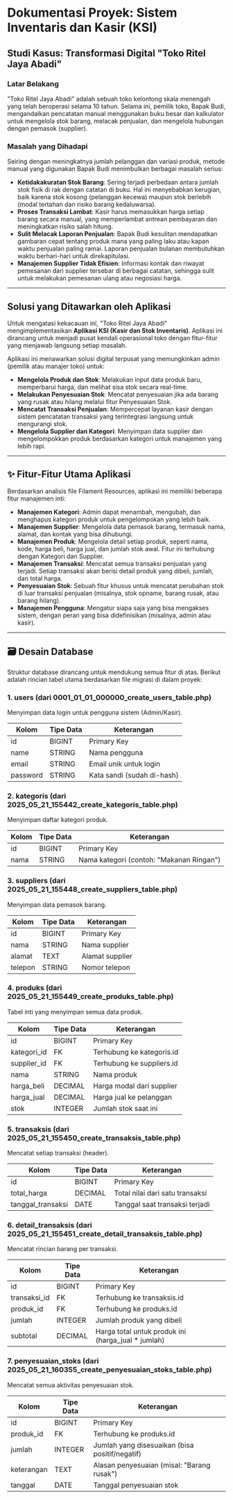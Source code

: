 # Dokumentasi Proyek: Sistem Inventaris dan Kasir (KSI)

## Studi Kasus: Transformasi Digital "Toko Ritel Jaya Abadi"

### Latar Belakang

"Toko Ritel Jaya Abadi" adalah sebuah toko kelontong skala menengah yang telah beroperasi selama 10 tahun. Selama ini, pemilik toko, Bapak Budi, mengandalkan pencatatan manual menggunakan buku besar dan kalkulator untuk mengelola stok barang, melacak penjualan, dan mengelola hubungan dengan pemasok (supplier).

### Masalah yang Dihadapi

Seiring dengan meningkatnya jumlah pelanggan dan variasi produk, metode manual yang digunakan Bapak Budi menimbulkan berbagai masalah serius:

- **Ketidakakuratan Stok Barang**: Sering terjadi perbedaan antara jumlah stok fisik di rak dengan catatan di buku. Hal ini menyebabkan kerugian, baik karena stok kosong (pelanggan kecewa) maupun stok berlebih (modal tertahan dan risiko barang kedaluwarsa).
- **Proses Transaksi Lambat**: Kasir harus memasukkan harga setiap barang secara manual, yang memperlambat antrean pembayaran dan meningkatkan risiko salah hitung.
- **Sulit Melacak Laporan Penjualan**: Bapak Budi kesulitan mendapatkan gambaran cepat tentang produk mana yang paling laku atau kapan waktu penjualan paling ramai. Laporan penjualan bulanan membutuhkan waktu berhari-hari untuk direkapitulasi.
- **Manajemen Supplier Tidak Efisien**: Informasi kontak dan riwayat pemesanan dari supplier tersebar di berbagai catatan, sehingga sulit untuk melakukan pemesanan ulang atau negosiasi harga.

---

## Solusi yang Ditawarkan oleh Aplikasi

Untuk mengatasi kekacauan ini, "Toko Ritel Jaya Abadi" mengimplementasikan **Aplikasi KSI (Kasir dan Stok Inventaris)**. Aplikasi ini dirancang untuk menjadi pusat kendali operasional toko dengan fitur-fitur yang menjawab langsung setiap masalah.

Aplikasi ini menawarkan solusi digital terpusat yang memungkinkan admin (pemilik atau manajer toko) untuk:

- **Mengelola Produk dan Stok**: Melakukan input data produk baru, memperbarui harga, dan melihat sisa stok secara real-time.
- **Melakukan Penyesuaian Stok**: Mencatat penyesuaian jika ada barang yang rusak atau hilang melalui fitur Penyesuaian Stok.
- **Mencatat Transaksi Penjualan**: Mempercepat layanan kasir dengan sistem pencatatan transaksi yang terintegrasi langsung untuk mengurangi stok.
- **Mengelola Supplier dan Kategori**: Menyimpan data supplier dan mengelompokkan produk berdasarkan kategori untuk manajemen yang lebih rapi.

---

## ✨ Fitur-Fitur Utama Aplikasi

Berdasarkan analisis file Filament Resources, aplikasi ini memiliki beberapa fitur manajemen inti:

- **Manajemen Kategori**: Admin dapat menambah, mengubah, dan menghapus kategori produk untuk pengelompokan yang lebih baik.
- **Manajemen Supplier**: Mengelola data pemasok barang, termasuk nama, alamat, dan kontak yang bisa dihubungi.
- **Manajemen Produk**: Mengelola detail setiap produk, seperti nama, kode, harga beli, harga jual, dan jumlah stok awal. Fitur ini terhubung dengan Kategori dan Supplier.
- **Manajemen Transaksi**: Mencatat semua transaksi penjualan yang terjadi. Setiap transaksi akan berisi detail produk yang dibeli, jumlah, dan total harga.
- **Penyesuaian Stok**: Sebuah fitur khusus untuk mencatat perubahan stok di luar transaksi penjualan (misalnya, stok opname, barang rusak, atau barang hilang).
- **Manajemen Pengguna**: Mengatur siapa saja yang bisa mengakses sistem, dengan peran yang bisa didefinisikan (misalnya, admin atau kasir).

---

## 🗃️ Desain Database

Struktur database dirancang untuk mendukung semua fitur di atas. Berikut adalah rincian tabel utama berdasarkan file migrasi di dalam proyek:

### 1. users (dari 0001_01_01_000000_create_users_table.php)

Menyimpan data login untuk pengguna sistem (Admin/Kasir).

| Kolom    | Tipe Data | Keterangan                  |
|----------|-----------|-----------------------------|
| id       | BIGINT    | Primary Key                 |
| name     | STRING    | Nama pengguna               |
| email    | STRING    | Email unik untuk login      |
| password | STRING    | Kata sandi (sudah di-hash)  |

### 2. kategoris (dari 2025_05_21_155442_create_kategoris_table.php)

Menyimpan daftar kategori produk.

| Kolom | Tipe Data | Keterangan                |
|-------|-----------|---------------------------|
| id    | BIGINT    | Primary Key               |
| nama  | STRING    | Nama kategori (contoh: "Makanan Ringan") |

### 3. suppliers (dari 2025_05_21_155448_create_suppliers_table.php)

Menyimpan data pemasok barang.

| Kolom   | Tipe Data | Keterangan         |
|---------|-----------|--------------------|
| id      | BIGINT    | Primary Key        |
| nama    | STRING    | Nama supplier      |
| alamat  | TEXT      | Alamat supplier    |
| telepon | STRING    | Nomor telepon      |

### 4. produks (dari 2025_05_21_155449_create_produks_table.php)

Tabel inti yang menyimpan semua data produk.

| Kolom       | Tipe Data | Keterangan                        |
|-------------|-----------|-----------------------------------|
| id          | BIGINT    | Primary Key                       |
| kategori_id | FK        | Terhubung ke kategoris.id         |
| supplier_id | FK        | Terhubung ke suppliers.id         |
| nama        | STRING    | Nama produk                       |
| harga_beli  | DECIMAL   | Harga modal dari supplier         |
| harga_jual  | DECIMAL   | Harga jual ke pelanggan           |
| stok        | INTEGER   | Jumlah stok saat ini              |

### 5. transaksis (dari 2025_05_21_155450_create_transaksis_table.php)

Mencatat setiap transaksi (header).

| Kolom             | Tipe Data | Keterangan                        |
|-------------------|-----------|-----------------------------------|
| id                | BIGINT    | Primary Key                       |
| total_harga       | DECIMAL   | Total nilai dari satu transaksi   |
| tanggal_transaksi | DATE      | Tanggal saat transaksi terjadi    |

### 6. detail_transaksis (dari 2025_05_21_155451_create_detail_transaksis_table.php)

Mencatat rincian barang per transaksi.

| Kolom        | Tipe Data | Keterangan                                         |
|--------------|-----------|----------------------------------------------------|
| id           | BIGINT    | Primary Key                                        |
| transaksi_id | FK        | Terhubung ke transaksis.id                         |
| produk_id    | FK        | Terhubung ke produks.id                            |
| jumlah       | INTEGER   | Jumlah produk yang dibeli                          |
| subtotal     | DECIMAL   | Harga total untuk produk ini (harga_jual * jumlah) |

### 7. penyesuaian_stoks (dari 2025_05_21_160355_create_penyesuaian_stoks_table.php)

Mencatat semua aktivitas penyesuaian stok.

| Kolom     | Tipe Data | Keterangan                                      |
|-----------|-----------|-------------------------------------------------|
| id        | BIGINT    | Primary Key                                     |
| produk_id | FK        | Terhubung ke produks.id                         |
| jumlah    | INTEGER   | Jumlah yang disesuaikan (bisa positif/negatif)  |
| keterangan| TEXT      | Alasan penyesuaian (misal: "Barang rusak")     |
| tanggal   | DATE      | Tanggal penyesuaian stok                        |